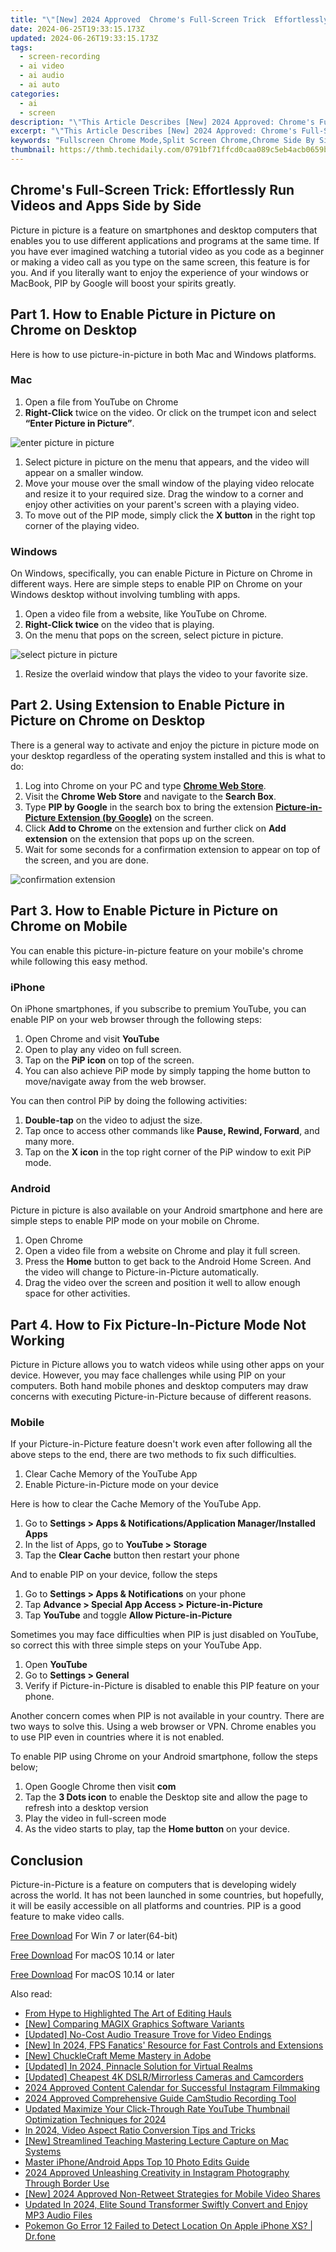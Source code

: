 ```yaml
---
title: "\"[New] 2024 Approved  Chrome's Full-Screen Trick  Effortlessly Run Videos and Apps Side by Side\""
date: 2024-06-25T19:33:15.173Z
updated: 2024-06-26T19:33:15.173Z
tags: 
  - screen-recording
  - ai video
  - ai audio
  - ai auto
categories: 
  - ai
  - screen
description: "\"This Article Describes [New] 2024 Approved: Chrome's Full-Screen Trick: Effortlessly Run Videos and Apps Side by Side\""
excerpt: "\"This Article Describes [New] 2024 Approved: Chrome's Full-Screen Trick: Effortlessly Run Videos and Apps Side by Side\""
keywords: "Fullscreen Chrome Mode,Split Screen Chrome,Chrome Side By Side,Video & App Sync Chrome,Chrome Multimedia View,Chrome Dual Display,Seamless Chrome Videos"
thumbnail: https://thmb.techidaily.com/0791bf71ffcd0caa089c5eb4acb0659b94a16305034b7e133b158f74795a132b.jpg
---
```


## Chrome's Full-Screen Trick: Effortlessly Run Videos and Apps Side by Side

Picture in picture is a feature on smartphones and desktop computers that enables you to use different applications and programs at the same time. If you have ever imagined watching a tutorial video as you code as a beginner or making a video call as you type on the same screen, this feature is for you. And if you literally want to enjoy the experience of your windows or MacBook, PIP by Google will boost your spirits greatly.

## Part 1\. How to Enable Picture in Picture on Chrome on Desktop

Here is how to use picture-in-picture in both Mac and Windows platforms.

### Mac

1. Open a file from YouTube on Chrome
2. **Right-Click** twice on the video. Or click on the trumpet icon and select **“Enter Picture in Picture”**.

![enter picture in picture](https://images.wondershare.com/filmora/article-images/2022/07/pip-on-chrome-on-all-platforms-1.jpg)

1. Select picture in picture on the menu that appears, and the video will appear on a smaller window.
2. Move your mouse over the small window of the playing video relocate and resize it to your required size. Drag the window to a corner and enjoy other activities on your parent's screen with a playing video.
3. To move out of the PIP mode, simply click the **X button** in the right top corner of the playing video.

### Windows

On Windows, specifically, you can enable Picture in Picture on Chrome in different ways. Here are simple steps to enable PIP on Chrome on your Windows desktop without involving tumbling with apps.

1. Open a video file from a website, like YouTube on Chrome.
2. **Right-Click twice** on the video that is playing.
3. On the menu that pops on the screen, select picture in picture.

![select picture in picture](https://images.wondershare.com/filmora/article-images/2022/07/pip-on-chrome-on-all-platforms-2.jpg)

1. Resize the overlaid window that plays the video to your favorite size.

## Part 2\. Using Extension to Enable Picture in Picture on Chrome on Desktop

There is a general way to activate and enjoy the picture in picture mode on your desktop regardless of the operating system installed and this is what to do:

1. Log into Chrome on your PC and type [**Chrome Web Store**](https://chrome.google.com/webstore).
2. Visit the **Chrome Web Store** and navigate to the **Search Box**.
3. Type **PIP by Google** in the search box to bring the extension [**Picture-in-Picture Extension (by Google)**](https://chrome.google.com/webstore/detail/picture-in-picture-extens/hkgfoiooedgoejojocmhlaklaeopbecg) on the screen.
4. Click **Add to Chrome** on the extension and further click on **Add extension** on the extension that pops up on the screen.
5. Wait for some seconds for a confirmation extension to appear on top of the screen, and you are done.

![confirmation extension](https://images.wondershare.com/filmora/article-images/2022/07/pip-on-chrome-on-all-platforms-3.jpg)

## Part 3\. How to Enable Picture in Picture on Chrome on Mobile

You can enable this picture-in-picture feature on your mobile's chrome while following this easy method.

### iPhone

On iPhone smartphones, if you subscribe to premium YouTube, you can enable PIP on your web browser through the following steps:

1. Open Chrome and visit **YouTube**
2. Open to play any video on full screen.
3. Tap on the **PiP icon** on top of the screen.
4. You can also achieve PiP mode by simply tapping the home button to move/navigate away from the web browser.

You can then control PiP by doing the following activities:

1. **Double-tap** on the video to adjust the size.
2. Tap once to access other commands like **Pause, Rewind, Forward**, and many more.
3. Tap on the **X icon** in the top right corner of the PiP window to exit PiP mode.

### Android

Picture in picture is also available on your Android smartphone and here are simple steps to enable PIP mode on your mobile on Chrome.

1. Open Chrome
2. Open a video file from a website on Chrome and play it full screen.
3. Press the **Home** button to get back to the Android Home Screen. And the video will change to Picture-in-Picture automatically.
4. Drag the video over the screen and position it well to allow enough space for other activities.

## Part 4\. How to Fix Picture-In-Picture Mode Not Working

Picture in Picture allows you to watch videos while using other apps on your device. However, you may face challenges while using PIP on your computers. Both hand mobile phones and desktop computers may draw concerns with executing Picture-in-Picture because of different reasons.

### Mobile

If your Picture-in-Picture feature doesn't work even after following all the above steps to the end, there are two methods to fix such difficulties.

1. Clear Cache Memory of the YouTube App
2. Enable Picture-in-Picture mode on your device

Here is how to clear the Cache Memory of the YouTube App.

1. Go to **Settings > Apps & Notifications/Application Manager/Installed Apps**
2. In the list of Apps, go to **YouTube > Storage**
3. Tap the **Clear Cache** button then restart your phone

And to enable PIP on your device, follow the steps

1. Go to **Settings > Apps & Notifications** on your phone
2. Tap **Advance > Special App Access > Picture-in-Picture**
3. Tap **YouTube** and toggle **Allow Picture-in-Picture**

Sometimes you may face difficulties when PIP is just disabled on YouTube, so correct this with three simple steps on your YouTube App.

1. Open **YouTube**
2. Go to **Settings > General**
3. Verify if Picture-in-Picture is disabled to enable this PIP feature on your phone.

Another concern comes when PIP is not available in your country. There are two ways to solve this. Using a web browser or VPN. Chrome enables you to use PIP even in countries where it is not enabled.

To enable PIP using Chrome on your Android smartphone, follow the steps below;

1. Open Google Chrome then visit **com**
2. Tap the **3 Dots icon** to enable the Desktop site and allow the page to refresh into a desktop version
3. Play the video in full-screen mode
4. As the video starts to play, tap the **Home button** on your device.

## Conclusion

Picture-in-Picture is a feature on computers that is developing widely across the world. It has not been launched in some countries, but hopefully, it will be easily accessible on all platforms and countries. PIP is a good feature to make video calls.

[Free Download](https://tools.techidaily.com/wondershare/filmora/download/) For Win 7 or later(64-bit)

[Free Download](https://tools.techidaily.com/wondershare/filmora/download/) For macOS 10.14 or later

[Free Download](https://tools.techidaily.com/wondershare/filmora/download/) For macOS 10.14 or later

<ins class="adsbygoogle"
     style="display:block"
     data-ad-format="autorelaxed"
     data-ad-client="ca-pub-7571918770474297"
     data-ad-slot="1223367746"></ins>

<ins class="adsbygoogle"
     style="display:block"
     data-ad-format="autorelaxed"
     data-ad-client="ca-pub-7571918770474297"
     data-ad-slot="1223367746"></ins>



<ins class="adsbygoogle"
     style="display:block"
     data-ad-client="ca-pub-7571918770474297"
     data-ad-slot="8358498916"
     data-ad-format="auto"
     data-full-width-responsive="true"></ins>


<span class="atpl-alsoreadstyle">Also read:</span>
<div><ul>
<li><a href="https://fox-helps.techidaily.com/from-hype-to-highlighted-the-art-of-editing-hauls/"><u>From Hype to Highlighted  The Art of Editing Hauls</u></a></li>
<li><a href="https://fox-helps.techidaily.com/new-comparing-magix-graphics-software-variants/"><u>[New] Comparing MAGIX Graphics Software Variants</u></a></li>
<li><a href="https://fox-helps.techidaily.com/updated-no-cost-audio-treasure-trove-for-video-endings/"><u>[Updated] No-Cost Audio Treasure Trove for Video Endings</u></a></li>
<li><a href="https://fox-helps.techidaily.com/new-in-2024-fps-fanatics-resource-for-fast-controls-and-extensions/"><u>[New] In 2024, FPS Fanatics' Resource for Fast Controls and Extensions</u></a></li>
<li><a href="https://fox-helps.techidaily.com/new-chucklecraft-meme-mastery-in-adobe/"><u>[New] ChuckleCraft  Meme Mastery in Adobe</u></a></li>
<li><a href="https://fox-helps.techidaily.com/updated-in-2024-pinnacle-solution-for-virtual-realms/"><u>[Updated] In 2024, Pinnacle Solution for Virtual Realms</u></a></li>
<li><a href="https://fox-helps.techidaily.com/updated-cheapest-4k-dslrmirrorless-cameras-and-camcorders/"><u>[Updated] Cheapest 4K DSLR/Mirrorless Cameras and Camcorders</u></a></li>
<li><a href="https://fox-helps.techidaily.com/2024-approved-content-calendar-for-successful-instagram-filmmaking/"><u>2024 Approved  Content Calendar for Successful Instagram Filmmaking</u></a></li>
<li><a href="https://video-screen-grab.techidaily.com/2024-approved-comprehensive-guide-camstudio-recording-tool/"><u>2024 Approved  Comprehensive Guide  CamStudio Recording Tool</u></a></li>
<li><a href="https://ai-video-apps.techidaily.com/updated-maximize-your-click-through-rate-youtube-thumbnail-optimization-techniques-for-2024/"><u>Updated Maximize Your Click-Through Rate YouTube Thumbnail Optimization Techniques for 2024</u></a></li>
<li><a href="https://video-content-creator.techidaily.com/in-2024-video-aspect-ratio-conversion-tips-and-tricks/"><u>In 2024, Video Aspect Ratio Conversion Tips and Tricks</u></a></li>
<li><a href="https://screen-sharing-recording.techidaily.com/new-streamlined-teaching-mastering-lecture-capture-on-mac-systems/"><u>[New] Streamlined Teaching  Mastering Lecture Capture on Mac Systems</u></a></li>
<li><a href="https://extra-tips.techidaily.com/master-iphoneandroid-apps-top-10-photo-edits-guide/"><u>Master iPhone/Android Apps  Top 10 Photo Edits Guide</u></a></li>
<li><a href="https://instagram-videos.techidaily.com/2024-approved-unleashing-creativity-in-instagram-photography-through-border-use/"><u>2024 Approved  Unleashing Creativity in Instagram Photography Through Border Use</u></a></li>
<li><a href="https://twitter-videos.techidaily.com/new-2024-approved-non-retweet-strategies-for-mobile-video-shares/"><u>[New] 2024 Approved  Non-Retweet Strategies for Mobile Video Shares</u></a></li>
<li><a href="https://voice-adjusting.techidaily.com/updated-in-2024-elite-sound-transformer-swiftly-convert-and-enjoy-mp3-audio-files/"><u>Updated In 2024, Elite Sound Transformer Swiftly Convert and Enjoy MP3 Audio Files</u></a></li>
<li><a href="https://ios-pokemon-go.techidaily.com/pokemon-go-error-12-failed-to-detect-location-on-apple-iphone-xs-drfone-by-drfone-virtual-ios/"><u>Pokemon Go Error 12 Failed to Detect Location On Apple iPhone XS? | Dr.fone</u></a></li>
</ul></div>
